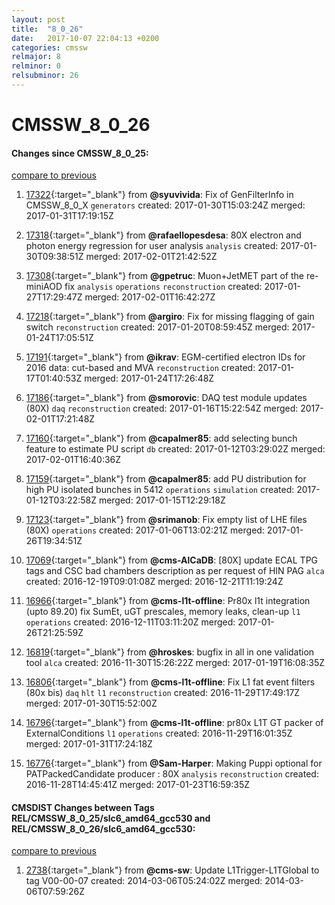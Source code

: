 ```yaml
---
layout: post
title:  "8_0_26"
date:   2017-10-07 22:04:13 +0200
categories: cmssw
relmajor: 8
relminor: 0
relsubminor: 26
---
```


# CMSSW_8_0_26
#### Changes since CMSSW_8_0_25:

[compare to previous](https://github.com/cms-sw/cmssw/compare/CMSSW_8_0_25...CMSSW_8_0_26)



1. [17322](http://github.com/cms-sw/cmssw/pull/17322){:target="_blank"}  from **@syuvivida**: Fix of GenFilterInfo in CMSSW_8_0_X `generators`  created: 2017-01-30T15:03:24Z merged: 2017-01-31T17:19:15Z

1. [17318](http://github.com/cms-sw/cmssw/pull/17318){:target="_blank"}  from **@rafaellopesdesa**: 80X electron and photon energy regression for user analysis `analysis`  created: 2017-01-30T09:38:51Z merged: 2017-02-01T21:42:52Z

1. [17308](http://github.com/cms-sw/cmssw/pull/17308){:target="_blank"}  from **@gpetruc**: Muon+JetMET part of the re-miniAOD fix `analysis`  `operations`  `reconstruction`  created: 2017-01-27T17:29:47Z merged: 2017-02-01T16:42:27Z

1. [17218](http://github.com/cms-sw/cmssw/pull/17218){:target="_blank"}  from **@argiro**: Fix for missing flagging of gain switch `reconstruction`  created: 2017-01-20T08:59:45Z merged: 2017-01-24T17:05:51Z

1. [17191](http://github.com/cms-sw/cmssw/pull/17191){:target="_blank"}  from **@ikrav**: EGM-certified electron IDs for 2016 data: cut-based and MVA `reconstruction`  created: 2017-01-17T01:40:53Z merged: 2017-01-24T17:26:48Z

1. [17186](http://github.com/cms-sw/cmssw/pull/17186){:target="_blank"}  from **@smorovic**: DAQ test module updates (80X) `daq`  `reconstruction`  created: 2017-01-16T15:22:54Z merged: 2017-02-01T17:21:48Z

1. [17160](http://github.com/cms-sw/cmssw/pull/17160){:target="_blank"}  from **@capalmer85**: add selecting bunch feature to estimate PU script `db`  created: 2017-01-12T03:29:02Z merged: 2017-02-01T16:40:36Z

1. [17159](http://github.com/cms-sw/cmssw/pull/17159){:target="_blank"}  from **@capalmer85**: add PU distribution for high PU isolated bunches in 5412 `operations`  `simulation`  created: 2017-01-12T03:22:58Z merged: 2017-01-15T12:29:18Z

1. [17123](http://github.com/cms-sw/cmssw/pull/17123){:target="_blank"}  from **@srimanob**: Fix empty list of LHE files (80X) `operations`  created: 2017-01-06T13:02:21Z merged: 2017-01-26T19:34:51Z

1. [17069](http://github.com/cms-sw/cmssw/pull/17069){:target="_blank"}  from **@cms-AlCaDB**: [80X] update ECAL TPG tags and CSC bad chambers description as per request of HIN PAG `alca`  created: 2016-12-19T09:01:08Z merged: 2016-12-21T11:19:24Z

1. [16966](http://github.com/cms-sw/cmssw/pull/16966){:target="_blank"}  from **@cms-l1t-offline**: Pr80x l1t integration (upto 89.20) fix SumEt, uGT prescales, memory leaks, clean-up `l1`  `operations`  created: 2016-12-11T03:11:20Z merged: 2017-01-26T21:25:59Z

1. [16819](http://github.com/cms-sw/cmssw/pull/16819){:target="_blank"}  from **@hroskes**: bugfix in all in one validation tool `alca`  created: 2016-11-30T15:26:22Z merged: 2017-01-19T16:08:35Z

1. [16806](http://github.com/cms-sw/cmssw/pull/16806){:target="_blank"}  from **@cms-l1t-offline**: Fix L1 fat event filters (80x bis) `daq`  `hlt`  `l1`  `reconstruction`  created: 2016-11-29T17:49:17Z merged: 2017-01-30T15:52:00Z

1. [16796](http://github.com/cms-sw/cmssw/pull/16796){:target="_blank"}  from **@cms-l1t-offline**: pr80x L1T GT packer of ExternalConditions `l1`  `operations`  created: 2016-11-29T16:01:35Z merged: 2017-01-31T17:24:18Z

1. [16776](http://github.com/cms-sw/cmssw/pull/16776){:target="_blank"}  from **@Sam-Harper**: Making Puppi optional for PATPackedCandidate producer : 80X `analysis`  `reconstruction`  created: 2016-11-28T14:45:41Z merged: 2017-01-23T16:59:35Z

#### CMSDIST Changes between Tags REL/CMSSW_8_0_25/slc6_amd64_gcc530 and REL/CMSSW_8_0_26/slc6_amd64_gcc530:

[compare to previous](https://github.com/cms-sw/cmsdist/compare/REL/CMSSW_8_0_25/slc6_amd64_gcc530...REL/CMSSW_8_0_26/slc6_amd64_gcc530)



1. [2738](http://github.com/cms-sw/cmssw/pull/2738){:target="_blank"}  from **@cms-sw**: Update L1Trigger-L1TGlobal to tag V00-00-07 created: 2014-03-06T05:24:02Z merged: 2014-03-06T07:59:26Z
